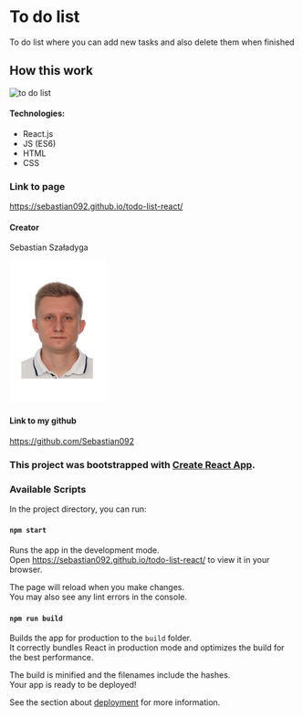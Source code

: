 # To do list

To do list where you can add new tasks and also delete them when finished

## How this work
![to do list](https://user-images.githubusercontent.com/120946080/222530153-8908346e-d4aa-4976-842e-7295012c70a2.gif)

#### Technologies:
 - React.js
 - JS (ES6)
 - HTML
 - CSS

### Link to page
https://sebastian092.github.io/todo-list-react/

#### Creator 
Sebastian Szaładyga


![Alt text](public/Sebastian2.jpg)


#### Link to my github
https://github.com/Sebastian092

### This project was bootstrapped with [Create React App](https://github.com/facebook/create-react-app).

### Available Scripts

In the project directory, you can run:

#### `npm start`

Runs the app in the development mode.\
Open https://sebastian092.github.io/todo-list-react/ to view it in your browser.

The page will reload when you make changes.\
You may also see any lint errors in the console.

#### `npm run build`

Builds the app for production to the `build` folder.\
It correctly bundles React in production mode and optimizes the build for the best performance.

The build is minified and the filenames include the hashes.\
Your app is ready to be deployed!

See the section about [deployment](https://facebook.github.io/create-react-app/docs/deployment) for more information.
